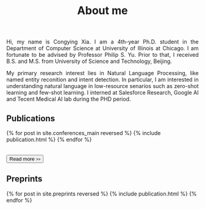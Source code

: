 ﻿---
permalink: /
title: "About me"
excerpt: "About me"
author_profile: true
redirect_from: 
  - /about/
  - /about.html
---
  
  
  
  <p align="justify"> Hi, my name is Congying Xia. I am a 4th-year Ph.D. student in the Department of Computer Science at University of Illinois at Chicago. I am fortunate to be advised by Professor Philip S. Yu. Prior to that, I received B.S. and M.S. from University of Science and Technology, Beijing.</p>
  
  <p align="justify"> My primary research interest lies in Natural Language Processing, like named entity reconition and intent detection. In particular, I am interested in understanding natural language in low-resource senarios such as zero-shot learning and few-shot learning. I interned at Salesforce Research, Google AI and Tecent Medical AI lab during the PHD period.</p>


Publications
----------
<div>
  <table>
  {% for post in site.conferences_main reversed %}
    <tr>{% include publication.html %}</tr>
  {% endfor %}
  </table>
</div>

<div margin-bottom:100px>
  <a href="/conferences/">
    <button class="btn btn--readmore">Read more <font size="1">>></font></button>
  </a>
</div> 


Preprints
----------
<div>
  <table>
  {% for post in site.preprints reversed %}
    <tr>{% include publication.html %}</tr>
  {% endfor %}
  </table>
</div>

